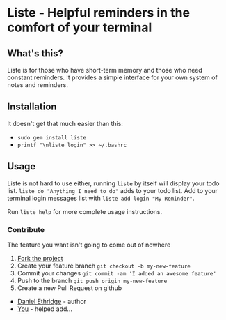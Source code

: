 # Liste - Helpful reminders in the comfort of your terminal

## What's this?

Liste is for those who have short-term memory and 
those who need constant reminders. It provides a simple interface 
for your own system of notes and reminders.

## Installation

It doesn't get that much easier than this:

+ `sudo gem install liste`
+ `printf "\nliste login" >> ~/.bashrc`

## Usage

Liste is not hard to use either, running `liste` by itself will 
display your todo list. `liste do "Anything I need to do"` adds 
to your todo list. Add to your terminal login messages list with 
`liste add login "My Reminder"`.

Run `liste help` for more complete usage instructions.

### Contribute

The feature you want isn't going to come out of nowhere

1. [Fork the project](https://github.com/wlib/liste/fork)
2. Create your feature branch `git checkout -b my-new-feature`
3. Commit your changes `git commit -am 'I added an awesome feature'`
4. Push to the branch `git push origin my-new-feature`
5. Create a new Pull Request on github

+ [Daniel Ethridge](https://wlib.github.io) - author
+ [You](https://yourwebsite.com) - helped add...
